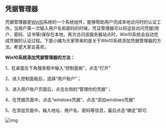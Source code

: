 ## 凭据管理器

凭据管理器是[Win10](http://www.deepinghost.com/win10/)系统的一个系统组件，能够帮助用户完成本地访问时的认证工作。当用户第一次输入用户名和密码的时候，凭证管理器可以将这些访问凭据(用户、密码、证书等)保存在本地，再次访问该服务器站点时，Win10系统会自动完成凭据的认证过程。下面小编为大家带来的是关于WIn10系统添加凭据管理器的方法，希望大家会喜欢。

**Win10系统添加凭据管理器的方法：**

1、在桌面左下角搜索框中输入“控制面板”，点击“打开”

2、进入控制面板后，选择“用户账户”；

3、进入用户账户页面后，点击左侧的“管理你的凭据”；

4、在凭据页面中，点击“windows凭据”，点击“添加windows凭据”

5、在添加页面中，输入地址、用户名、密码等信息，最后点击“确定”即可.
 

![img](http://www.deepinghost.com/uploads/allimg/1908/2-1ZP6110516.jpg)